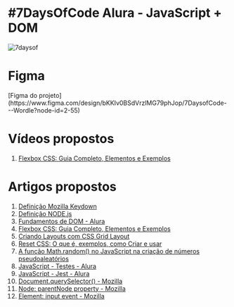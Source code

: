 <h1> #7DaysOfCode Alura - JavaScript + DOM </h1>

![7daysof](https://github.com/RenWro/7DaysOfCode-GitHub/assets/134458911/b38ca43b-907a-479e-a651-13791e7c603a) <br>


<h1>Figma</h1>
[Figma do projeto](https://www.figma.com/design/bKKIv0BSdVrzlMG79phJop/7DaysofCode---Wordle?node-id=2-55) <br>


<h1>Vídeos propostos</h1>

1. [Flexbox CSS: Guia Completo, Elementos e Exemplos](https://www.alura.com.br/artigos/css-guia-do-flexbox) <br>

<h1>Artigos propostos</h1>

1. [Definição Mozilla Keydown](https://developer.mozilla.org/pt-BR/docs/Web/API/Element/keydown_event)
2. [Definição NODE.js](https://developer.mozilla.org/pt-BR/docs/Web/API/Node/textContent)
3. [Fundamentos de DOM - Alura](https://techguide.sh/pt-BR/path/front-end/dom-fundamentals/)
4. [Flexbox CSS: Guia Completo, Elementos e Exemplos](https://www.alura.com.br/artigos/css-guia-do-flexbox) <br>
5. [Criando Layouts com CSS Grid Layout](https://www.alura.com.br/artigos/criando-layouts-com-css-grid-layout) <br>
6. [Reset CSS: O que é, exemplos, como Criar e usar](https://www.alura.com.br/artigos/o-que-e-reset-css) <br>
7. [A função Math.random() no JavaScript na criação de números pseudoaleatórios](https://www.alura.com.br/artigos/funcao-math-random-javascript-numeros-pseudoaleatorios) <br>
8. [JavaScript - Testes - Alura](https://techguide.sh/pt-BR/path/front-end/javascript-testing/) <br>
9. [JavaScript - Jest - Alura](https://techguide.sh/pt-BR/path/front-end/jest/) <br>
10. [Document.querySelector() - Mozilla](https://developer.mozilla.org/pt-BR/docs/Web/API/Document/querySelector)<br>
11. [Node: parentNode property - Mozilla](https://developer.mozilla.org/en-US/docs/Web/API/Node/parentNode)<br>
12. [Element: input event - Mozilla](https://developer.mozilla.org/en-US/docs/Web/API/Element/input_event)<br>
  

